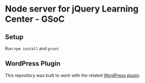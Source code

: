 # Node server for jQuery Learning Center - GSoC

## Setup

Run `npm install` and `grunt`.

## WordPress Plugin

This repository was built to work with the related [WordPress plugin](https://github.com/ConnorCartwright/jquery-q-and-a-wp).
